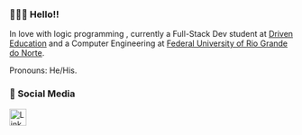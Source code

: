 ### 🧑🏻‍💻 Hello!! 

In love with logic programming , currently a Full-Stack Dev student at <a href="https://www.driven.com.br/">Driven Education</a> and a Computer Engineering at <a href="https://www.ufrn.br//">Federal University of Rio Grande do Norte</a>. 

Pronouns: He/His.

<h3> 📱 Social Media</h3> 
<a href="https://www.linkedin.com/in/joao-sarmento-da-silva/">
    <img alt="LinkedIN" width="30px" src="https://raw.githubusercontent.com/peterthehan/peterthehan/master/assets/linkedin.svg" />
 </a> 

